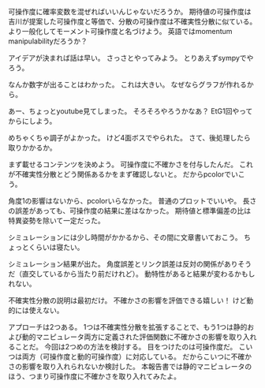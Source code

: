 可操作度に確率変数を混ぜればいいんじゃないだろうか。
期待値の可操作度は吉川が提案した可操作度と等価で、分散の可操作度は不確実性分散に似ている。
より一般化してモーメント可操作度と名づけよう。
英語ではmomentum manipulabilityだろうか？

アイデアが決まれば話は早い。
さっさとやってみよう。
とりあえずsympyでやろう。

なんか数字が出ることはわかった。
これは大きい。
なぜならグラフが作れるから。

あー、ちょっとyoutube見てしまった。
そろそろやろうかなあ？
EtG1回やってからにしよう。

めちゃくちゃ調子がよかった。
けど4面ボスでやられた。
さて、後処理したら取りかかるか。

まず載せるコンテンツを決めよう。
可操作度に不確かさを付与したんだ。
これが不確実性分散とどう関係あるかをまず確認しないと。
だからpcolorでいこう。

角度1の影響はないから、pcolorいらなかった。
普通のプロットでいいや。
長さの誤差があっても、可操作度の結果に差はなかった。
期待値と標準偏差の比は特異姿勢を除いて一定だった。

シミュレーションには少し時間がかかるから、その間に文章書いておこう。
ちょっとくらいは寝たい。

シミュレーション結果が出た。
角度誤差とリンク誤差は反対の関係がありそうだ（直交しているから当たり前だけれど）。
動特性があると結果が変わるかもしれない。

不確実性分散の説明は最初だけ。
不確かさの影響を評価できる嬉しい！
けど動的には使えない。

アプローチは2つある。
1つは不確実性分散を拡張することで、もう1つは静的および動的マニピュレータ両方に定義された評価関数に不確かさの影響を取り入れることだ。
今回は2つめの方法を検討する。
目をつけたのは可操作度だ。
こいつは両方（可操作度と動的可操作度）に対応している。
だからこいつに不確かさの影響を取り入れられないか検討した。
本報告書では静的マニピュレータのほう、つまり可操作度に不確かさを取り入れてみたよ。
